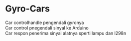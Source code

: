 # Gyro-Cars
Car controlhandle pengendali gyronya </br>
Car control pnegendali sinyal ke Arduino </br>
Car respon penerima sinyal alatnya sperti lampu dan l298n </br>
